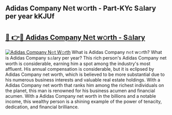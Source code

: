 ## Adidas Company N𝚎t w𝚘rth - Part-KYc S𝚊lary per year kKJUf

# <h2><a href="http://gc4kpzm.nevu.top/?p=Adidas+Company">🔗 👉🔴 Adidas Company N𝚎t w𝚘rth - S𝚊lary</a></h2>

[![Adidas Company N𝚎t W𝚘rth](https://i.imgur.com/Oavwk0R.jpeg)](http://gc4kpzm.nevu.top/?p=Adidas+Company)
What is Adidas Company n𝚎t w𝚘rth? What is Adidas Company s𝚊lary per year?
This rich person's Adidas Company net worth is considerable, earning him a spot among the industry's most affluent. His annual compensation is considerable, but it is eclipsed by Adidas Company net worth, which is believed to be more substantial due to his numerous business interests and valuable real estate holdings. With a Adidas Company net worth that ranks him among the richest individuals on the planet, this man is renowned for his business acumen and financial acumen. With a Adidas Company net worth in the billions and a notable income, this wealthy person is a shining example of the power of tenacity, dedication, and financial brilliance.
